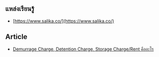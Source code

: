 ## แหล่งเรียนรู้
- [https://www.salika.co/](https://www.salika.co/)

## Article
- [Demurrage Charge, Detention Charge, Storage Charge/Rent คืออะไร](http://www.march.co.th/what-is-demurrage-charge-detention-charge-storage-charge-rent/)

<style>
.container {
  position: relative;  text-align: center;   color: white;
}
<div class="container" style = "position: relative  text-align: center   color: white">
  <img src="https://github.com/ecs-support/knowledge-center/raw/master/img/knowledge-center.png" alt="Snow" style="width:100%;">
  <div class="bottom-left">Bottom Left</div>
  <div class="top-left">Top Left</div>
  <div class="top-right">Top Right</div>
  <div class="bottom-right">Bottom Right</div>
  <div class="centered">Centered</div>
</div>
</style>


<!--stackedit_data:
eyJoaXN0b3J5IjpbLTIwOTM2MDkxOTEsMTQ1NjQyNzgwMSwxMT
c5MTMyNTUxLC0zMDcyMDQxMTYsMTc5NTY0MDk3NCwxMDY0MzYx
MTI3XX0=
-->